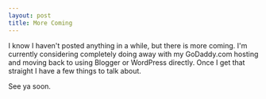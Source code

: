 ```yaml
---
layout: post
title: More Coming
---
```


I know I haven't posted anything in a while, but there is more coming. I'm currently considering completely doing away with my GoDaddy.com hosting and moving back to using Blogger or WordPress directly. Once I get that straight I have a few things to talk about.

See ya soon.